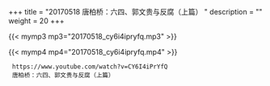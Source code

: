 +++
title = "20170518  唐柏桥：六四、郭文贵与反腐（上篇） "
description = ""
weight = 20
+++

{{< mymp3 mp3="20170518_cy6i4ipryfq.mp3" >}}

{{< mymp4 mp4="20170518_cy6i4ipryfq.mp4" >}}

     
     https://www.youtube.com/watch?v=CY6I4iPrYfQ 
     唐柏桥：六四、郭文贵与反腐（上篇） 
